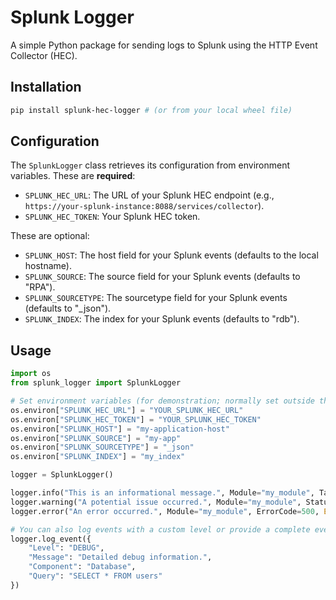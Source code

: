 # Splunk Logger

A simple Python package for sending logs to Splunk using the HTTP Event Collector (HEC).

## Installation

```bash
pip install splunk-hec-logger # (or from your local wheel file)
```

## Configuration

The `SplunkLogger` class retrieves its configuration from environment variables. These are **required**:

*   `SPLUNK_HEC_URL`: The URL of your Splunk HEC endpoint (e.g., `https://your-splunk-instance:8088/services/collector`).
*   `SPLUNK_HEC_TOKEN`: Your Splunk HEC token.

These are optional:
*   `SPLUNK_HOST`: The host field for your Splunk events (defaults to the local hostname).
*   `SPLUNK_SOURCE`: The source field for your Splunk events (defaults to "RPA").
*   `SPLUNK_SOURCETYPE`: The sourcetype field for your Splunk events (defaults to "_json").
*   `SPLUNK_INDEX`: The index for your Splunk events (defaults to "rdb").

## Usage

```python
import os
from splunk_logger import SplunkLogger

# Set environment variables (for demonstration; normally set outside the script)
os.environ["SPLUNK_HEC_URL"] = "YOUR_SPLUNK_HEC_URL"
os.environ["SPLUNK_HEC_TOKEN"] = "YOUR_SPLUNK_HEC_TOKEN"
os.environ["SPLUNK_HOST"] = "my-application-host"
os.environ["SPLUNK_SOURCE"] = "my-app"
os.environ["SPLUNK_SOURCETYPE"] = "_json"
os.environ["SPLUNK_INDEX"] = "my_index"

logger = SplunkLogger()

logger.info("This is an informational message.", Module="my_module", TaskId="123")
logger.warning("A potential issue occurred.", Module="my_module", StatusCode=404)
logger.error("An error occurred.", Module="my_module", ErrorCode=500, Exception="ValueError")

# You can also log events with a custom level or provide a complete event dictionary
logger.log_event({
    "Level": "DEBUG",
    "Message": "Detailed debug information.",
    "Component": "Database",
    "Query": "SELECT * FROM users"
})
```
